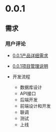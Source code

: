 # 0.0.1

## 需求

### 用户评论

* [0.0.1产品详细需求](https://github.com/rulinma/it-word-product-manage/tree/main/%E8%AF%84%E8%AE%BA#001)
* [0.0.1项目管理说明](https://github.com/rulinma/it-word-project-manage/blob/main/scrums/0.0.1.md#%E7%94%A8%E6%88%B7%E8%AF%84%E8%AE%BA1d)

* 开发流程
  * 数据库设计
  * API接口
  * 后端开发
  * 前端设计和开发
  * 联调
  * 测试
  * 上线
